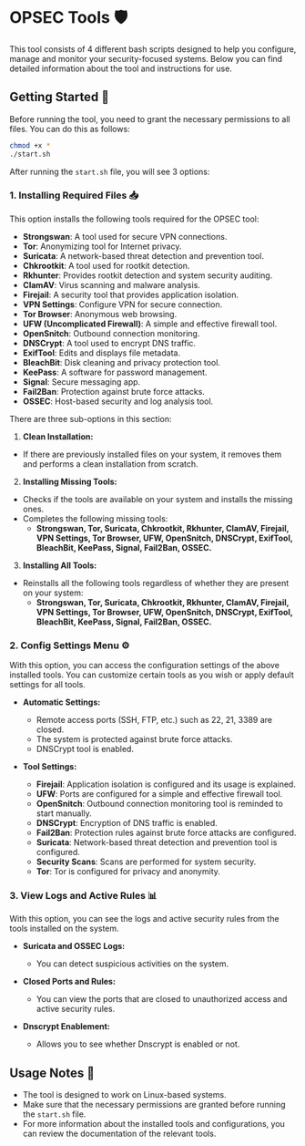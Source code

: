 # OPSEC Tools 🛡️

This tool consists of 4 different bash scripts designed to help you configure, manage and monitor your security-focused systems. Below you can find detailed information about the tool and instructions for use.

## Getting Started 🚀

Before running the tool, you need to grant the necessary permissions to all files. You can do this as follows:

```bash
chmod +x *
./start.sh
```

After running the `start.sh` file, you will see 3 options:

### 1. Installing Required Files 📥

This option installs the following tools required for the OPSEC tool:

  - **Strongswan**: A tool used for secure VPN connections.
  - **Tor**: Anonymizing tool for Internet privacy.
  - **Suricata**: A network-based threat detection and prevention tool.
  - **Chkrootkit**: A tool used for rootkit detection.
  - **Rkhunter**: Provides rootkit detection and system security auditing.
  - **ClamAV**: Virus scanning and malware analysis.
  - **Firejail**: A security tool that provides application isolation.
  - **VPN Settings**: Configure VPN for secure connection.
  - **Tor Browser**: Anonymous web browsing.
  - **UFW (Uncomplicated Firewall)**: A simple and effective firewall tool.
  - **OpenSnitch**: Outbound connection monitoring.
  - **DNSCrypt**: A tool used to encrypt DNS traffic.
  - **ExifTool**: Edits and displays file metadata.
  - **BleachBit**: Disk cleaning and privacy protection tool.
  - **KeePass**: A software for password management.
  - **Signal**: Secure messaging app.
  - **Fail2Ban**: Protection against brute force attacks.
  - **OSSEC**: Host-based security and log analysis tool.

There are three sub-options in this section:

1. **Clean Installation:**
- If there are previously installed files on your system, it removes them and performs a clean installation from scratch.

2. **Installing Missing Tools:**
- Checks if the tools are available on your system and installs the missing ones.
- Completes the following missing tools:
  - **Strongswan, Tor, Suricata, Chkrootkit, Rkhunter, ClamAV, Firejail, VPN Settings, Tor Browser, UFW, OpenSnitch, DNSCrypt, ExifTool, BleachBit, KeePass, Signal, Fail2Ban, OSSEC.**

3. **Installing All Tools:**
- Reinstalls all the following tools regardless of whether they are present on your system:
  - **Strongswan, Tor, Suricata, Chkrootkit, Rkhunter, ClamAV, Firejail, VPN Settings, Tor Browser, UFW, OpenSnitch, DNSCrypt, ExifTool, BleachBit, KeePass, Signal, Fail2Ban, OSSEC.**

### 2. Config Settings Menu ⚙️

With this option, you can access the configuration settings of the above installed tools. You can customize certain tools as you wish or apply default settings for all tools.

- **Automatic Settings:**
  - Remote access ports (SSH, FTP, etc.) such as 22, 21, 3389 are closed.
  - The system is protected against brute force attacks.
  - DNSCrypt tool is enabled.

- **Tool Settings:**
  - **Firejail**: Application isolation is configured and its usage is explained.
  - **UFW**: Ports are configured for a simple and effective firewall tool.
  - **OpenSnitch**: Outbound connection monitoring tool is reminded to start manually.
  - **DNSCrypt**: Encryption of DNS traffic is enabled.
  - **Fail2Ban**: Protection rules against brute force attacks are configured.
  - **Suricata**: Network-based threat detection and prevention tool is configured.
  - **Security Scans**: Scans are performed for system security.
  - **Tor**: Tor is configured for privacy and anonymity.

### 3. View Logs and Active Rules 📊

With this option, you can see the logs and active security rules from the tools installed on the system.

- **Suricata and OSSEC Logs:**
  - You can detect suspicious activities on the system.

- **Closed Ports and Rules:**
  - You can view the ports that are closed to unauthorized access and active security rules.

- **Dnscrypt Enablement:**
  - Allows you to see whether Dnscrypt is enabled or not.

## Usage Notes 📝

  - The tool is designed to work on Linux-based systems.
  - Make sure that the necessary permissions are granted before running the `start.sh` file.
  - For more information about the installed tools and configurations, you can review the documentation of the relevant tools.
